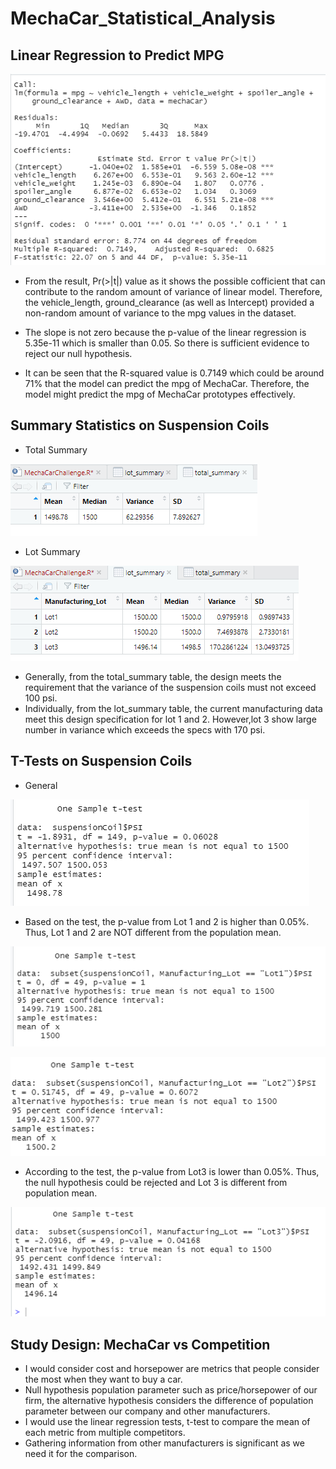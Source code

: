 # MechaCar_Statistical_Analysis

## Linear Regression to Predict MPG

![Optional Text](Resources/PredictMPG.PNG)

- From the result, Pr(>|t|) value as it shows the possible cofficient that can contribute to the random amount of variance of linear model. Therefore, the vehicle_length, ground_clearance (as well as Intercept) provided a non-random amount of variance to the mpg values in the dataset.

- The slope is not zero because the p-value of the linear regression is 5.35e-11 which is smaller than 0.05. So there is sufficient evidence to reject our null hypothesis.

- It can be seen that the R-squared value is 0.7149 which could be around 71% that the model can predict the mpg of MechaCar. Therefore, the model might predict the mpg of MechaCar prototypes effectively. 

## Summary Statistics on Suspension Coils 

- Total Summary

![Optional Text](Resources/total_summary.PNG)

- Lot Summary

![Optional Text](Resources/lot_summary.PNG)

- Generally, from the total_summary table, the design meets the requirement that the variance of the suspension coils must not exceed 100 psi.  
- Individually, from the lot_summary table, the current manufacturing data meet this design specification for lot 1 and 2. However,lot 3 show large number in variance which exceeds the specs with 170 psi.


## T-Tests on Suspension Coils

- General

![Optional Text](Resources/general.PNG)

- Based on the test, the p-value from Lot 1 and 2 is higher than 0.05%. Thus, Lot 1 and 2 are NOT different from the population mean. 


![Optional Text](Resources/lot1.PNG)

![Optional Text](Resources/lot2.PNG)



- According to the test, the p-value from Lot3 is lower than 0.05%. Thus, the null hypothesis could be rejected and Lot 3 is different from population mean.

![Optional Text](Resources/lot3.PNG)


## Study Design: MechaCar vs Competition

 - I would consider cost and horsepower are metrics that people consider the most when they want to buy a car. 
 - Null hypothesis population parameter such as price/horsepower of our firm, the alternative hypothesis considers the difference of population parameter between our company and other manufacturers.
 - I would use the linear regression tests, t-test to compare the mean of each metric from multiple competitors.
 - Gathering information from other manufacturers is significant as we need it for the comparison.
